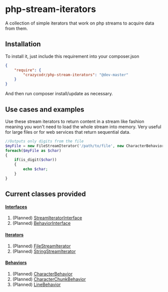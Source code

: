 php-stream-iterators
====================

A collection of simple iterators that work on php streams to acquire data from them.

Installation
------------

To install it, just include this requirement into your composer.json

```JSON
{
    "require": {
        "crazycodr/php-stream-iterators": "@dev-master"
    }
}
```
And then run composer install/update as necessary.

Use cases and examples
----------------------
Use these stream iterators to return content in a stream like fashion meaning you won't need to load the whole stream into memory. Very useful for large files or for web services that return sequential data.

```PHP
//Outputs only digits from the file
$myFile = new FileStreamIterator('/path/to/file', new CharacterBehavior());
foreach($myFile as $char)
{
	if(is_digit($char))
	{
		echo $char;	
	}
}
```

Current classes provided
------------------------
#### [Interfaces](docs/interfaces)
1. (Planned) [StreamIteratorInterface](docs/interfaces/StreamIteratorInterface)
2. (Planned) [BehaviorInterface](docs/interfaces/BehaviorInterface)

#### [Iterators](docs/iterators)
1. (Planned) [FileStreamIterator](docs/iterators/FileStreamIterator)
2. (Planned) [StringStreamIterator](docs/iterators/StringStreamIterator)

#### [Behaviors](docs/behaviors)
1. (Planned) [CharacterBehavior](docs/behaviors/CharacterBehavior)
2. (Planned) [CharacterChunkBehavior](docs/behaviors/CharacterChunkBehavior)
3. (Planned) [LineBehavior](docs/behaviors/LineBehavior)